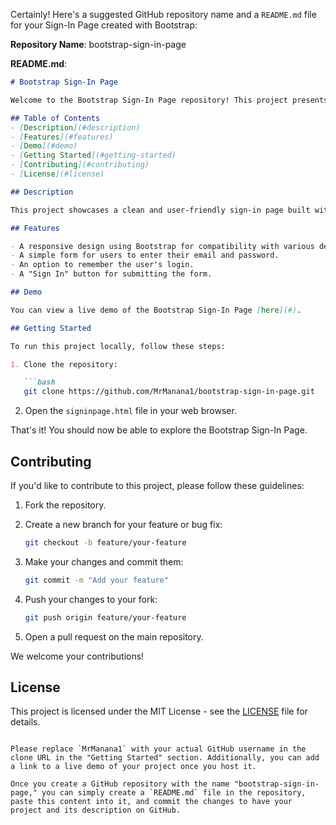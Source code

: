 Certainly! Here's a suggested GitHub repository name and a `README.md` file for your Sign-In Page created with Bootstrap:

**Repository Name**: bootstrap-sign-in-page

**README.md**:
```markdown
# Bootstrap Sign-In Page

Welcome to the Bootstrap Sign-In Page repository! This project presents a simple and responsive sign-in page created using Bootstrap.

## Table of Contents
- [Description](#description)
- [Features](#features)
- [Demo](#demo)
- [Getting Started](#getting-started)
- [Contributing](#contributing)
- [License](#license)

## Description

This project showcases a clean and user-friendly sign-in page built with Bootstrap. It includes a Bootstrap logo, a title, a sign-in form, and the option to remember the user's credentials. It's a great starting point for creating secure authentication interfaces.

## Features

- A responsive design using Bootstrap for compatibility with various devices.
- A simple form for users to enter their email and password.
- An option to remember the user's login.
- A "Sign In" button for submitting the form.

## Demo

You can view a live demo of the Bootstrap Sign-In Page [here](#).

## Getting Started

To run this project locally, follow these steps:

1. Clone the repository:

   ```bash
   git clone https://github.com/MrManana1/bootstrap-sign-in-page.git
   ```

2. Open the `signinpage.html` file in your web browser.

That's it! You should now be able to explore the Bootstrap Sign-In Page.

## Contributing

If you'd like to contribute to this project, please follow these guidelines:

1. Fork the repository.

2. Create a new branch for your feature or bug fix:

   ```bash
   git checkout -b feature/your-feature
   ```

3. Make your changes and commit them:

   ```bash
   git commit -m "Add your feature"
   ```

4. Push your changes to your fork:

   ```bash
   git push origin feature/your-feature
   ```

5. Open a pull request on the main repository.

We welcome your contributions!

## License

This project is licensed under the MIT License - see the [LICENSE](LICENSE) file for details.
```

Please replace `MrManana1` with your actual GitHub username in the clone URL in the "Getting Started" section. Additionally, you can add a link to a live demo of your project once you host it.

Once you create a GitHub repository with the name "bootstrap-sign-in-page," you can simply create a `README.md` file in the repository, paste this content into it, and commit the changes to have your project and its description on GitHub.